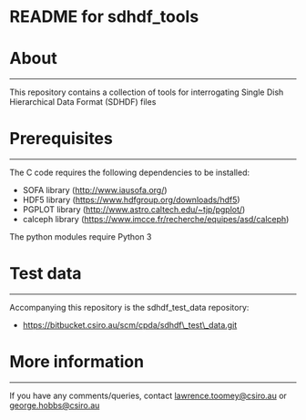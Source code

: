 README for sdhdf\_tools
====================

# About
---
This repository contains a collection of tools for interrogating
Single Dish Hierarchical Data Format (SDHDF) files

# Prerequisites
---
The C code requires the following dependencies to be installed:
* SOFA library (http://www.iausofa.org/)
* HDF5 library (https://www.hdfgroup.org/downloads/hdf5) 
* PGPLOT library (http://www.astro.caltech.edu/~tjp/pgplot/)
* calceph library (https://www.imcce.fr/recherche/equipes/asd/calceph)

The python modules require Python 3

# Test data
---
Accompanying this repository is the sdhdf\_test\_data repository:
* https://bitbucket.csiro.au/scm/cpda/sdhdf\_test\_data.git

# More information
---
If you have any comments/queries, contact lawrence.toomey@csiro.au or george.hobbs@csiro.au


